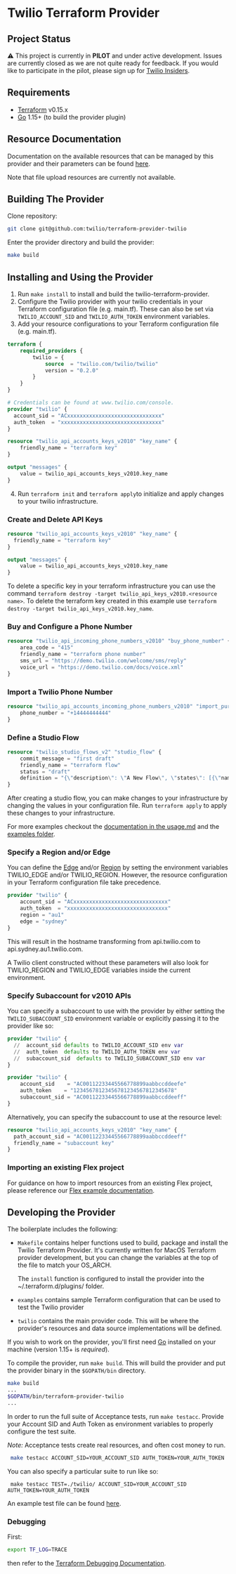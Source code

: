 # Twilio Terraform Provider

## Project Status

:warning: This project is currently in **PILOT** and under active development. Issues are currently closed as we are not quite ready for feedback. If you would like to participate in the pilot, please sign up for [Twilio Insiders](https://twil.io/insiders).

## Requirements

- [Terraform](https://www.terraform.io/downloads.html) v0.15.x
- [Go](https://golang.org/doc/install) 1.15+ (to build the provider plugin)

## Resource Documentation

Documentation on the available resources that can be managed by this provider and their parameters can be found [here](twilio/resources/README.md).

Note that file upload resources are currently not available.

## Building The Provider

Clone repository:

```sh
git clone git@github.com:twilio/terraform-provider-twilio
```

Enter the provider directory and build the provider:

```sh
make build
```

## Installing and Using the Provider

1. Run `make install` to install and build the twilio-terraform-provider.
2. Configure the Twilio provider with your twilio credentials in your Terraform configuration file (e.g. main.tf). These can also be set via `TWILIO_ACCOUNT_SID` and `TWILIO_AUTH_TOKEN` environment variables.
3. Add your resource configurations to your Terraform configuration file (e.g. main.tf).
```terraform
terraform {
    required_providers {
        twilio = {
            source  = "twilio.com/twilio/twilio"
            version = "0.2.0"
        }
    }
}

# Credentials can be found at www.twilio.com/console.
provider "twilio" {
  account_sid = "ACxxxxxxxxxxxxxxxxxxxxxxxxxxxxxx"
  auth_token  = "xxxxxxxxxxxxxxxxxxxxxxxxxxxxxxxx"
}

resource "twilio_api_accounts_keys_v2010" "key_name" {
    friendly_name = "terraform key"
}

output "messages" {
    value = twilio_api_accounts_keys_v2010.key_name
}
```
4. Run `terraform init` and `terraform apply`to initialize and apply changes to your twilio infrastructure.

### Create and Delete API Keys

```terraform
resource "twilio_api_accounts_keys_v2010" "key_name" {
  friendly_name = "terraform key"
}

output "messages" {
    value = twilio_api_accounts_keys_v2010.key_name
}
```

To delete a specific key in your terraform infrastructure you can use the command `terraform destroy -target twilio_api_keys_v2010.<resource name>`. To delete the terraform key created in this example use `terraform destroy -target twilio_api_keys_v2010.key_name`.

### Buy and Configure a Phone Number

```terraform
resource "twilio_api_incoming_phone_numbers_v2010" "buy_phone_number" {
    area_code = "415"
    friendly_name = "terraform phone number"
    sms_url = "https://demo.twilio.com/welcome/sms/reply"
    voice_url = "https://demo.twilio.com/docs/voice.xml"
}
```

### Import a Twilio Phone Number

```terraform
resource "twilio_api_accounts_incoming_phone_numbers_v2010" "import_purchased_number" {
    phone_number = "+14444444444"
}
```

### Define a Studio Flow

```terraform
resource "twilio_studio_flows_v2" "studio_flow" {
    commit_message = "first draft"
    friendly_name = "terraform flow"
    status = "draft"
    definition = "{\"description\": \"A New Flow\", \"states\": [{\"name\": \"Trigger\", \"type\": \"trigger\", \"transitions\": [], \"properties\": {\"offset\": {\"x\": 0, \"y\": 0}}}], \"initial_state\": \"Trigger\", \"flags\": {\"allow_concurrent_calls\": true}}"
}
```

After creating a studio flow, you can make changes to your infrastructure by changing the values in your configuration file. Run `terraform apply` to apply these changes to your infrastructure.

For more examples checkout the [documentation in the usage.md](usage.md) and the [examples folder](examples).

### Specify a Region and/or Edge

You can define the [Edge](https://www.twilio.com/docs/global-infrastructure/edge-locations#public-edge-locations) and/or [Region](https://www.twilio.com/docs/global-infrastructure/edge-locations/legacy-regions) by setting the environment variables TWILIO_EDGE and/or TWILIO_REGION. However, the resource configuration in your Terraform configuration file take precedence.

```terraform
provider "twilio" {
    account_sid = "ACxxxxxxxxxxxxxxxxxxxxxxxxxxxxxx"
    auth_token  = "xxxxxxxxxxxxxxxxxxxxxxxxxxxxxxxx"
    region = "au1"
    edge = "sydney"
}
```

This will result in the hostname transforming from api.twilio.com to api.sydney.au1.twilio.com.

A Twilio client constructed without these parameters will also look for TWILIO_REGION and TWILIO_EDGE variables inside the current environment.

### Specify Subaccount for v2010 APIs

You can specify a subaccount to use with the provider by either setting the `TWILIO_SUBACCOUNT_SID` environment variable or explicitly passing it to the provider like so:

```terraform
provider "twilio" {
  //  account_sid defaults to TWILIO_ACCOUNT_SID env var
  //  auth_token  defaults to TWILIO_AUTH_TOKEN env var
  //  subaccount_sid  defaults to TWILIO_SUBACCOUNT_SID env var
}
```

```terraform
provider "twilio" {
    account_sid    = "AC00112233445566778899aabbccddeefe"
    auth_token    = "12345678123456781234567812345678"
    subaccount_sid = "AC00112233445566778899aabbccddeeff"
}
```

Alternatively, you can specify the subaccount to use at the resource level:

```terraform
resource "twilio_api_accounts_keys_v2010" "key_name" {
  path_account_sid = "AC00112233445566778899aabbccddeeff"
  friendly_name = "subaccount key"
}
```

### Importing an existing Flex project

For guidance on how to import resources from an existing Flex project, please reference our [Flex example documentation](examples/flex/v1/README.md).

## Developing the Provider

The boilerplate includes the following:
- `Makefile` contains helper functions used to build, package and install the Twilio Terraform Provider. It's currently written for MacOS Terraform provider development, but you can change the variables at the top of the file to match your OS_ARCH.

  The `install` function is configured to install the provider into the ~/.terraform.d/plugins/ folder.
- `examples` contains sample Terraform configuration that can be used to test the Twilio provider
- `twilio` contains the main provider code. This will be where the provider's resources and data source implementations will be defined.

If you wish to work on the provider, you'll first need [Go](http://www.golang.org) installed on your machine (version 1.15+ is *required*).

To compile the provider, run `make build`. This will build the provider and put the provider binary in the `$GOPATH/bin` directory.

```sh
make build
...
$GOPATH/bin/terraform-provider-twilio
...
```

In order to run the full suite of Acceptance tests, run `make testacc`. Provide your Account SID and Auth Token as environment variables to properly configure the test suite.

*Note:* Acceptance tests create real resources, and often cost money to run.

```sh
 make testacc ACCOUNT_SID=YOUR_ACCOUNT_SID AUTH_TOKEN=YOUR_AUTH_TOKEN
```
You can also specify a particular suite to run like so:
```shell
 make testacc TEST=./twilio/ ACCOUNT_SID=YOUR_ACCOUNT_SID AUTH_TOKEN=YOUR_AUTH_TOKEN
```

An example test file can be found [here](https://github.com/twilio/terraform-provider-twilio/blob/main/twilio/resources_flex_test.go).

### Debugging

First:
```sh
export TF_LOG=TRACE
```
then refer to the [Terraform Debugging Documentation](https://www.terraform.io/docs/internals/debugging.html).
